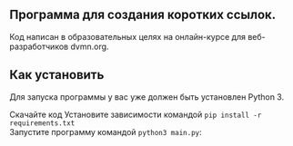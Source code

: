 ## Программа для создания коротких ссылок.
Код написан в образовательных целях на онлайн-курсе для веб-разработчиков dvmn.org.

## Как установить
Для запуска программы у вас уже должен быть установлен Python 3.

Скачайте код
Установите зависимости командой `pip install -r requirements.txt`  
Запустите программу командой `python3 main.py`:

